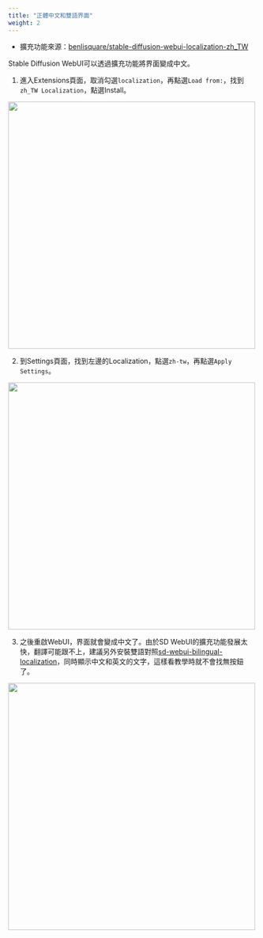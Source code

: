 ```yaml
---
title: "正體中文和雙語界面"
weight: 2
---
```


- 擴充功能來源：[benlisquare/stable-diffusion-webui-localization-zh_TW](https://github.com/benlisquare/stable-diffusion-webui-localization-zh_TW)

Stable Diffusion WebUI可以透過擴充功能將界面變成中文。

1. 進入Extensions頁面，取消勾選`localization`，再點選`Load from:`，找到`zh_TW Localization`，點選Install。

<img src=/posts/stable-diffusion-webui-manuals/images/dHwXv8L.webp alt=""  width=500 loading="lazy">

2. 到Settings頁面，找到左邊的Localization，點選`zh-tw`，再點選`Apply Settings`。

<img src=/posts/stable-diffusion-webui-manuals/images/rwnzVT7n.webp alt=""  width=500 loading="lazy">

3. 之後重啟WebUI，界面就會變成中文了。由於SD WebUI的擴充功能發展太快，翻譯可能跟不上，建議另外安裝雙語對照[sd-webui-bilingual-localization](https://github.com/journey-ad/sd-webui-bilingual-localization)，同時顯示中文和英文的文字，這樣看教學時就不會找無按鈕了。

<img src=/posts/stable-diffusion-webui-manuals/images/FHmnr50L.webp alt=""  width=500 loading="lazy">

